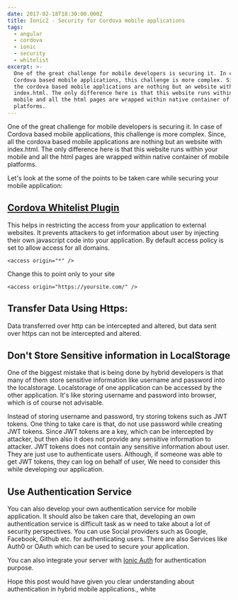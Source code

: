 ```yaml
---
date: 2017-02-18T18:30:00.000Z
title: Ionic2 - Security for Cordova mobile applications
tags:
  - angular
  - cordova
  - ionic
  - security
  - whitelist
excerpt: >-
  One of the great challenge for mobile developers is securing it. In case of
  Cordova based mobile applications, this challenge is more complex. Since, all
  the cordova based mobile applications are nothing but an website with
  index.html. The only difference here is that this website runs within your
  mobile and all the html pages are wrapped within native container of mobile
  platforms.
---
```

 One of the great challenge for mobile developers is securing it. In case of Cordova based mobile applications, this challenge is more complex. Since, all the cordova based mobile applications are nothing but an website with index.html. The only difference here is that this website runs within your mobile and all the html pages are wrapped within native container of mobile platforms.

Let's look at the some of the points to be taken care while securing your mobile application:

## [Cordova Whitelist Plugin](https://cordova.apache.org/docs/en/latest/guide/appdev/whitelist/)

This helps in restricting the access from your application to external websites. It prevents attackers to get information about user by injecting their own javascript code into your application. By default access policy is set to allow access for all domains.

```
<access origin="*" />
```

Change this to point only to your site

```
<access origin="https://yoursite.com/" />
```

##  **Transfer Data Using Https:**

Data transferred over http can be intercepted and altered, but data sent over https can not be intercepted and altered.

## **Don't Store Sensitive information in LocalStorage**

One of the biggest mistake that is being done by hybrid developers is that many of them store sensitive information like username and password into the localstorage. Localstorage of one application can be accessed  by the other application. It's like storing username and password into browser, which is of course not advisable.

Instead of storing username and password, try storing tokens such as JWT tokens. One thing to take care is that, do not use password while creating JWT tokens. Since JWT tokens are a key, which can be intercepted by attacker, but then also it does not provide any sensitive information to attacker. JWT tokens does not contain any sensitive information about user. They are just use to authenticate users.  Although, if someone was able to get JWT tokens, they can log on behalf of user, We need to consider this while developing our application.



## Use Authentication Service

You can also develop your own authentication  service for mobile application. It should also be taken care that, developing an own authentication service is difficult task as w need to take about a lot of security perspectives. You can use Social providers such as Google, Facebook, Github etc. for authenticating users. There are also Services like Auth0 or OAuth which can be used to secure your application.

You can also integrate your server with [Ionic Auth](http://docs.ionic.io/services/auth/) for authentication purpose.

Hope this post would have given you clear understanding about authentication in hybrid mobile applications., white
